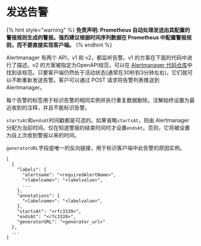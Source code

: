 # 发送告警

{% hint style="warning" %}
**免责声明: Prometheus 自动处理发送由其配置的警报规则生成的警报。强烈建议根据时间序列数据在 Prometheus 中配置警报规则，而不要直接实现客户端。**
{% endhint %}

Alertmanager 有两个 API，v1 和 v2，都监听告警。v1 的方案在下面的代码中进行了描述。v2 的方案被指定为OpenAPI规范，可以在 [Alertmanager 代码仓库](https://github.com/prometheus/alertmanager/blob/master/api/v2/openapi.yaml)中找到该规范。只要客户端仍然处于活动状态(通常在30秒到3分钟左右)，它们就可以不断重新发送告警。客户可以通过 POST 请求将告警列表推送到 Alertmanager。

每个告警的标签用于标识告警的相同实例并执行重复数据删除。注解始终设置为最近收到的注释，并且不能标识告警。

`startsAt`和`endsAt`时间戳都是可选的。如果省略`startsAt`，则由 Alertmanager 分配为当前时间。仅在知道警报的结束时间时才设置`endsAt`。否则，它将被设置为自上次收到警报以来的时间。

`generatorURL`字段是唯一的反向链接，用于标识客户端中此告警的原因实例。

```
[
  {
    "labels": {
      "alertname": "<requiredAlertName>",
      "<labelname>": "<labelvalue>",
      ...
    },
    "annotations": {
      "<labelname>": "<labelvalue>",
    },
    "startsAt": "<rfc3339>",
    "endsAt": "<rfc3339>",
    "generatorURL": "<generator_url>"
  },
  ...
]
```
